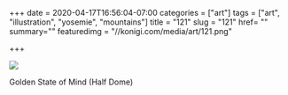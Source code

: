 +++
date = 2020-04-17T16:56:04-07:00
categories = ["art"]
tags = ["art", "illustration", "yosemie", "mountains"]
title = "121"
slug = "121"
href= ""
summary=""
featuredimg = "//konigi.com/media/art/121.png"

+++

<img src="//konigi.com/media/art/121.png" />

Golden State of Mind (Half Dome) 
